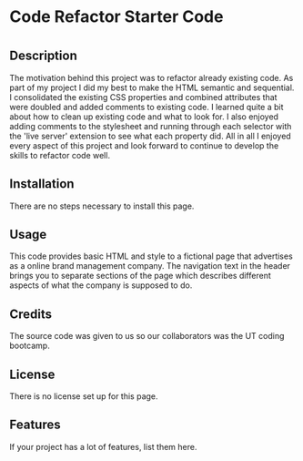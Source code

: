 # Code Refactor Starter Code
# <Your-Project-Title>

## Description


The motivation behind this project was to refactor already existing code. As part of my project I did my best to make the HTML semantic and sequential. I consolidated the existing CSS properties and combined attributes that were doubled and added comments to existing code. I learned quite a bit about how to clean up existing code and what to look for. I also enjoyed adding comments to the stylesheet and running through each selector with the 'live server' extension to see what each property did. All in all I enjoyed every aspect of this project and look forward to continue to develop the skills to refactor code well.


## Installation
There are no steps necessary to install this page.
<!-- What are the steps required to install your project? Provide a step-by-step description of how to get the development environment running. -->

## Usage

This code provides basic HTML and style to a fictional page that advertises as a online brand management company. The navigation text in the header brings you to separate sections of the page which describes different aspects of what the company is supposed to do.


## Credits
The source code was given to us so our collaborators was the UT coding bootcamp. 

## License
There is no license set up for this page.


## Features

If your project has a lot of features, list them here.


